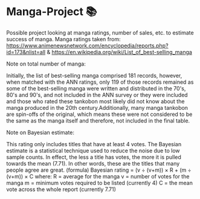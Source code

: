 # Manga-Project :books:

Possible project looking at manga ratings, number of sales, etc. to estimate success of manga. Manga ratings taken from: https://www.animenewsnetwork.com/encyclopedia/reports.php?id=173&nlist=all & https://en.wikipedia.org/wiki/List_of_best-selling_manga

Note on total number of manga: 


Initially, the list of best-selling manga comprised 181 records, however, when matched with the ANN ratings, only 119 of those records remained as some of the best-selling manga were written and distributed in the 70's, 80's and 90's, and not included in the ANN survey or they were included and those who rated these tankobon most likely did not know about the manga produced in the 20th century.Additionally, many manga tankobon are spin-offs of the original, which means these were not considered to be the same as the manga itself and therefore, not included in the final table. 


Note on Bayesian estimate: 

This rating only includes titles that have at least 4 votes. The Bayesian estimate is a statistical technique used to reduce the noise due to low sample counts. In effect, the less a title has votes, the more it is pulled towards the mean (7.71). In other words, these are the titles that many people agree are great. (formula)
Bayesian rating = (v ÷ (v+m)) × R + (m ÷ (v+m)) × C
where:
R = average for the manga
v = number of votes for the manga
m = minimum votes required to be listed (currently 4)
C = the mean vote across the whole report (currently 7.71)

